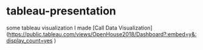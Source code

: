 # tableau-presentation
some tableau visualization I made
[Call Data Visualization] (https://public.tableau.com/views/OpenHouse2018/Dashboard?:embed=y&:display_count=yes
)

